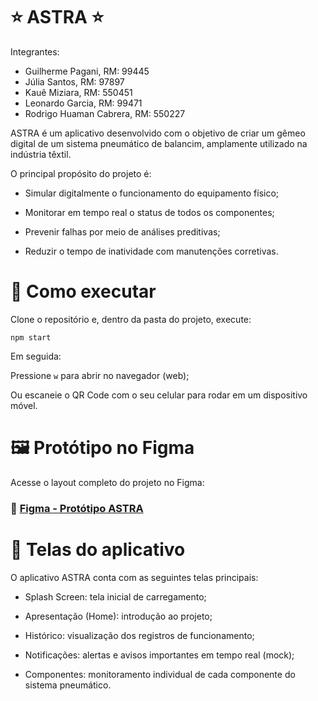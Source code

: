 # ⭐ ASTRA ⭐

Integrantes:

- Guilherme Pagani, RM: 99445
- Júlia Santos, RM: 97897
- Kauê Miziara, RM: 550451
- Leonardo Garcia, RM: 99471
- Rodrigo Huaman Cabrera, RM: 550227

ASTRA é um aplicativo desenvolvido com o objetivo de criar um gêmeo digital de um sistema pneumático de balancim, amplamente utilizado na indústria têxtil.

O principal propósito do projeto é:

- Simular digitalmente o funcionamento do equipamento físico;

- Monitorar em tempo real o status de todos os componentes;

- Prevenir falhas por meio de análises preditivas;

- Reduzir o tempo de inatividade com manutenções corretivas.

# 🚀 Como executar

Clone o repositório e, dentro da pasta do projeto, execute:

`npm start`

Em seguida:

Pressione `w` para abrir no navegador (web);

Ou escaneie o QR Code com o seu celular para rodar em um dispositivo móvel.

# 🖼 Protótipo no Figma

Acesse o layout completo do projeto no Figma:

### 🔗 [Figma - Protótipo ASTRA](https://www.figma.com/design/QCd382CXlcN2zXRg6NND32/Untitled?node-id=1-179&t=XpYw7EAwRIXr0YYA-1)

# 📱 Telas do aplicativo

O aplicativo ASTRA conta com as seguintes telas principais:

- Splash Screen: tela inicial de carregamento;

- Apresentação (Home): introdução ao projeto;

- Histórico: visualização dos registros de funcionamento;

- Notificações: alertas e avisos importantes em tempo real (mock);

- Componentes: monitoramento individual de cada componente do sistema pneumático.
